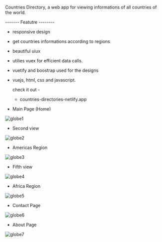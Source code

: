Countries Directory, a web app for viewing informations of all countries of the world.

 ------- Featutre --------
 - responsive design
 - get countries informations according to regions
 - beautiful uiux
 - utilies vuex for efficient data calls.
 - vuetify and  boostrap used for the designs
 - vuejs, html, css and javascript.

    check it out -
    - countries-directories-netlify.app

- Main Page (Home)

![globe1](https://user-images.githubusercontent.com/55124189/131231881-7ff3bc94-fffb-4b26-9993-7a2ab3cdf515.jpg)

- Second view

![globe2](https://user-images.githubusercontent.com/55124189/131231882-9b026c8c-e845-40dd-9b96-619189344b95.jpg)
 
- Americas Region
 
![globe3](https://user-images.githubusercontent.com/55124189/131231886-3a25b4f3-ba4a-41a1-aaf5-fc02680b1844.jpg)

- Fifth view

![globe4](https://user-images.githubusercontent.com/55124189/131231888-27ac51f7-186e-4f64-9757-f875f4e8dc4b.jpg)

- Africa Region

![globe5](https://user-images.githubusercontent.com/55124189/131231894-f9ec1f87-6a71-4cbf-b990-ee630c850ee7.jpg)

- Contact Page

![globe6](https://user-images.githubusercontent.com/55124189/131232017-4c7e3db2-f74b-4f01-a0f4-de9d0b75a96d.jpg)

- About Page
 
![globe7](https://user-images.githubusercontent.com/55124189/131232020-e16dc587-8ca8-4486-8947-c37a5c665ffb.jpg)
